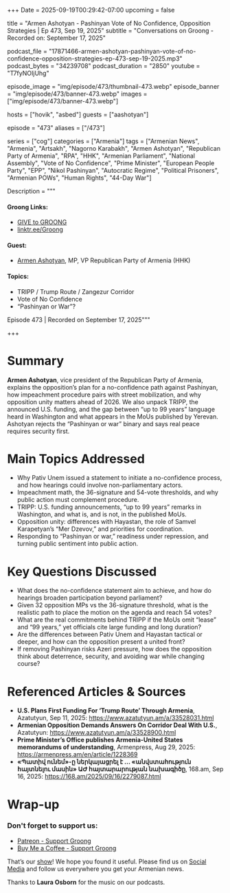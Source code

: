 +++
Date = 2025-09-19T00:29:42-07:00
upcoming = false

title = "Armen Ashotyan - Pashinyan Vote of No Confidence, Opposition Strategies | Ep 473, Sep 19, 2025"
subtitle = "Conversations on Groong - Recorded on: September 17, 2025"

podcast_file = "17871466-armen-ashotyan-pashinyan-vote-of-no-confidence-opposition-strategies-ep-473-sep-19-2025.mp3"
podcast_bytes = "34239708"
podcast_duration = "2850"
youtube = "T7fyNOIjUhg"

episode_image = "img/episode/473/thumbnail-473.webp"
episode_banner = "img/episode/473/banner-473.webp"
images = ["img/episode/473/banner-473.webp"]

hosts = ["hovik", "asbed"]
guests = ["aashotyan"]

episode = "473"
aliases = ["/473"]

series = ["cog"]
categories = ["Armenia"]
tags = ["Armenian News", "Armenia", "Artsakh", "Nagorno Karabakh", "Armen Ashotyan", "Republican Party of Armenia", "RPA", "HHK", "Armenian Parliament", "National Assembly", "Vote of No Confidence", "Prime Minister", "European People Party", "EPP", "Nikol Pashinyan", "Autocratic Regime", "Political Prisoners", "Armenian POWs", "Human Rights", "44-Day War"]

Description = """

#### Groong Links:
* [GIVE to GROONG](https://podcasts.groong.org/donate)
* [linktr.ee/Groong](https://linktr.ee/groong)

#### Guest:
* [Armen Ashotyan](/guest/ashotyan), MP, VP Republican Party of Armenia (HHK)

#### Topics:
* TRIPP / Trump Route / Zangezur Corridor
* Vote of No Confidence
* “Pashinyan or War”?


Episode 473 | Recorded on September 17, 2025"""

+++

# Summary
__Armen Ashotyan__, vice president of the Republican Party of Armenia, explains the opposition’s plan for a no-confidence path against Pashinyan, how impeachment procedure pairs with street mobilization, and why opposition unity matters ahead of 2026. We also unpack TRIPP, the announced U.S. funding, and the gap between “up to 99 years” language heard in Washington and what appears in the MoUs published by Yerevan. Ashotyan rejects the “Pashinyan or war” binary and says real peace requires security first.

# Main Topics Addressed
- Why Pativ Unem issued a statement to initiate a no-confidence process, and how hearings could involve non-parliamentary actors.  
- Impeachment math, the 36-signature and 54-vote thresholds, and why public action must complement procedure.  
- TRIPP: U.S. funding announcements, “up to 99 years” remarks in Washington, and what is, and is not, in the published MoUs.  
- Opposition unity: differences with Hayastan, the role of Samvel Karapetyan’s “Mer Dzevov,” and priorities for coordination.  
- Responding to “Pashinyan or war,” readiness under repression, and turning public sentiment into public action.

# Key Questions Discussed
- What does the no-confidence statement aim to achieve, and how do hearings broaden participation beyond parliament?  
- Given 32 opposition MPs vs the 36-signature threshold, what is the realistic path to place the motion on the agenda and reach 54 votes?  
- What are the real commitments behind TRIPP if the MoUs omit “lease” and “99 years,” yet officials cite large funding and long duration?  
- Are the differences between Pativ Unem and Hayastan tactical or deeper, and how can the opposition present a united front?  
- If removing Pashinyan risks Azeri pressure, how does the opposition think about deterrence, security, and avoiding war while changing course?


# Referenced Articles & Sources
- **U.S. Plans First Funding For ‘Trump Route’ Through Armenia**, Azatutyun, Sep 11, 2025: https://www.azatutyun.am/a/33528031.html  
- **Armenian Opposition Demands Answers On Corridor Deal With U.S.**, Azatutyun: https://www.azatutyun.am/a/33528900.html  
- **Prime Minister’s Office publishes Armenia-United States memorandums of understanding**, Armenpress, Aug 29, 2025: https://armenpress.am/en/article/1228369  
- **«Պատիվ ունեմ»-ը ներկայացրել է … «անվստահություն հայտնելու մասին» ԱԺ հայտարարության նախագիծը**, 168.am, Sep 16, 2025: https://168.am/2025/09/16/2279087.html


# Wrap-up

### **Don't forget to support us:**
* [Patreon - Support Groong](https://www.patreon.com/ann_groong)
* [Buy Me a Coffee - Support Groong](https://www.buymeacoffee.com/groong)


That’s our [show](https://podcasts.groong.org/)! We hope you found it useful. Please find us on [Social Media](https://linktr.ee/groong) and follow us everywhere you get your Armenian news.

Thanks to **Laura Osborn** for the music on our podcasts.

